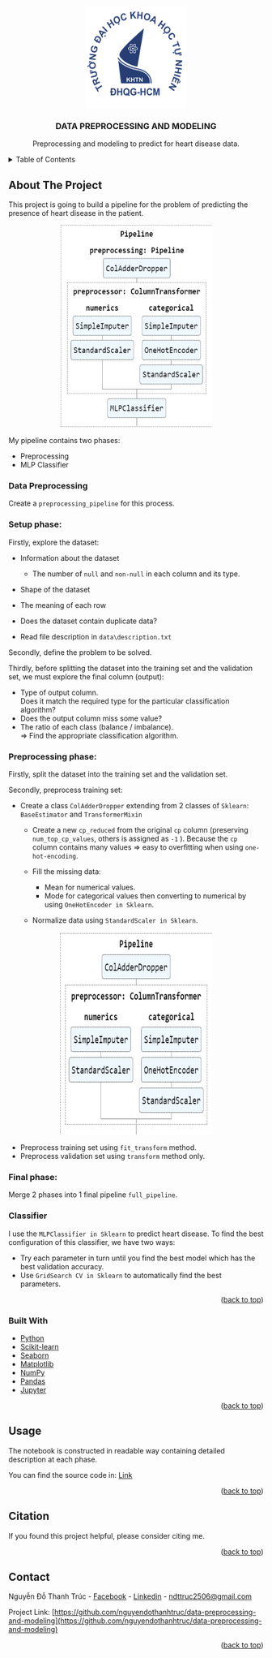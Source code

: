 <div id="top"></div>

<!-- PROJECT LOGO -->
<br />
<div align="center">
  <a href="https://github.com/nguyendothanhtruc/image-classifier-from-scratch">
    <img src="images/logo.png" alt="Logo" width="200" height="200">
  </a>

<h3 align="center">DATA PREPROCESSING AND MODELING</h3>

  <p align="center">
    Preprocessing and modeling to predict for heart disease data.
  </p>
</div>


<!-- TABLE OF CONTENTS -->
<details>
  <summary>Table of Contents</summary>
  <ol>
    <li>
      <a href="#about-the-project">About The Project</a>
      <ul>
        <li><a href="#data-preprocessing">Data Preprocessing</a></li>
        <li><a href="#classifier">Classifier</a></li>
        <li><a href="#built-with">Built With</a></li>
      </ul>
    </li>
    <li>
      <a href="#usage">Usage</a>
    </li>
    <li><a href="#citation">Citation</a></li>
    <li><a href="#contact">Contact</a></li>
  </ol>
</details>



<!-- ABOUT THE PROJECT -->
## About The Project
This project is going to build a pipeline for the problem of predicting the presence of heart disease in the patient.

<p align="center">
  <img src="images/pipeline.jpg" alt="Full pipeline" width="300" height="400">
</p>

My pipeline contains two phases:
* Preprocessing
* MLP Classifier

### Data Preprocessing
Create a `preprocessing_pipeline` for this process.

### Setup phase:
Firstly, explore the dataset:
* Information about the dataset

  * The number of `null` and `non-null` in each column and its type.

* Shape of the dataset
* The meaning of each row
* Does the dataset contain duplicate data?
* Read file description in `data\description.txt`

Secondly, define the problem to be solved.

Thirdly, before splitting the dataset into the training set and the validation set, we must explore the final column (output):
* Type of output column.
<br> Does it match the required type for the particular classification algorithm?
* Does the output column miss some value?
* The ratio of each class (balance / imbalance).
<br> => Find the appropriate classification algorithm.

### Preprocessing phase:
Firstly, split the dataset into the training set and the validation set.

Secondly, preprocess training set:
* Create a class `ColAdderDropper` extending from 2 classes of `Sklearn`: `BaseEstimator` and `TransformerMixin`

  * Create a new `cp_reduced` from the original `cp` column (preserving `num_top_cp_values`, others is assigned as `-1` ). Because the `cp` column contains many values => easy to overfitting when using `one-hot-encoding`.
  * Fill the missing data:
  
    * Mean for numerical values.
    * Mode for categorical values then converting to numerical by using `OneHotEncoder in Sklearn`.
  * Normalize data using `StandardScaler in Sklearn`.

<p align="center">
  <img src="images/p-pipeline.jpg" alt="Preprocessing pipeline" width="300" height="400">
</p>

* Preprocess training set using `fit_transform` method.
* Preprocess validation set using `transform` method only.

### Final phase:
Merge 2 phases into 1 final pipeline `full_pipeline`.

### Classifier
I use the `MLPClassifier in Sklearn` to predict heart disease.
To find the best configuration of this classifier, we have two ways:
* Try each parameter in turn until you find the best model which has the best validation accuracy.
* Use `GridSearch CV in Sklearn` to automatically find the best parameters.

<p align="right">(<a href="#top">back to top</a>)</p>


### Built With

* [Python](https://www.python.org/)
* [Scikit-learn](https://scikit-learn.org/stable/)
* [Seaborn](https://seaborn.pydata.org/)
* [Matplotlib](https://matplotlib.org/)
* [NumPy](https://numpy.org/)
* [Pandas](https://pandas.pydata.org/)
* [Jupyter](https://jupyter.org/)


<p align="right">(<a href="#top">back to top</a>)</p>


<!-- USAGE -->
## Usage

The notebook is constructed in readable way containing detailed description at each phase.

You can find the source code in: 
[Link](https://github.com/nguyendothanhtruc/data-preprocessing-and-modeling/tree/main/code)

<p align="right">(<a href="#top">back to top</a>)</p>


<!-- CITATION -->
## Citation

If you found this project helpful, please consider citing me.

<p align="right">(<a href="#top">back to top</a>)</p>

<!-- CONTACT -->
## Contact

Nguyễn Đỗ Thanh Trúc - [Facebook](https://www.facebook.com/NDTT0256) - [Linkedin](https://www.linkedin.com/in/ndttruc/) -  ndttruc2506@gmail.com

Project Link: [https://github.com/nguyendothanhtruc/data-preprocessing-and-modeling](https://github.com/nguyendothanhtruc/data-preprocessing-and-modeling)

<p align="right">(<a href="#top">back to top</a>)</p>


